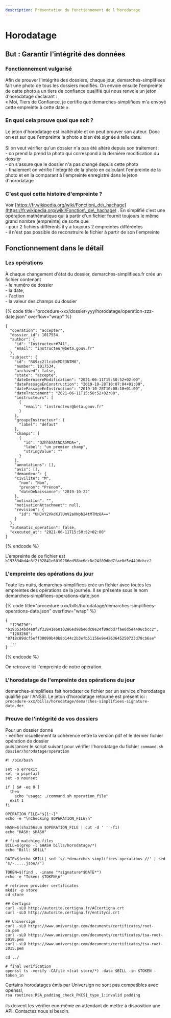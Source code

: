 ```yaml
---
description: Présentation du fonctionnement de l'horodatage
---
```


# Horodatage

## But : Garantir l'intégrité des données

### Fonctionnement vulgarisé

Afin de prouver l'intégrité des dossiers, chaque jour, demarches-simplifiees fait une photo de tous les dossiers modifiés. On envoie ensuite l'empreinte de cette photo a un tiers de confiance qualifié qui nous renvoie un jeton d'horodatage déclarant : \
« Moi, Tiers de Confiance, je certifie que demarches-simplifiees m'a envoyé cette empreinte à cette date ».

### En quoi cela prouve quoi que soit ?

Le jeton d'horodatage est inaltérable et on peut prouver son auteur. Donc on est sur que l'empreinte la photo a bien été signée à telle date.\
\
Si on veut vérifier qu'un dossier n'a pas été altéré depuis son traitement :\
\- on prend la prend la photo qui correspond à la dernière modification du dossier\
\- on s'assure que le dossier n'a pas changé depuis cette photo\
\- finalement on vérifie l'intégrité de la photo en calculant l'empreinte de la photo et en la comparant à l'empreinte enregistré dans le jeton d'horodatage

### C'est quoi cette histoire d'empreinte ?

Voir [https://fr.wikipedia.org/wiki/Fonction\_de\_hachage](https://fr.wikipedia.org/wiki/Fonction\_de\_hachage) . En simplifié c'est une opération mathématique qui à partir d'un fichier fournit toujours le même grand nombre (empreinte) de sorte que \
\- pour 2 fichiers différents il y a toujours 2 empreintes différentes\
\- il n'est pas possible de reconstruire le fichier à partir de son l'empreinte

## Fonctionnement dans le détail

### Les opérations

À chaque changement d'état du dossier, demarches-simplifiees.fr crée un fichier contenant \
\- le numéro de dossier\
\- la date, \
\- l'action\
\- la valeur des champs du dossier

{% code title="procedure-xxx/dossier-yyy/horodatage/operation-zzz-date.json" overflow="wrap" %}
```
{
  "operation": "accepter",
  "dossier_id": 1017534,
  "author": {
    "id": "Instructeur#741",
    "email": "instructeur@beta.gouv.fr"
  },
  "subject": {
    "id": "RG9zc2llci0xMDE3NTM0",
    "number": 1017534,
    "archived": false,
    "state": "accepte",
    "dateDerniereModification": "2021-06-11T15:50:52+02:00",
    "datePassageEnConstruction": "2019-10-28T10:07:04+01:00",
    "datePassageEnInstruction": "2019-10-28T10:08:10+01:00",
    "dateTraitement": "2021-06-11T15:50:52+02:00",
    "instructeurs": [
      {
        "email": "instructeur@beta.gouv.fr"
      }
    ],
    "groupeInstructeur": {
      "label": "défaut"
    },
    "champs": [
      {
        "id": "Q2hhbXAtNDA5MDA=",
        "label": "un premier champ",
        "stringValue": ""
      }
    ],
    "annotations": [],
    "avis": [],
    "demandeur": {
    "civilite": "M",
      "nom": "Nom",
      "prenom": "Prénom",
      "dateDeNaissance": "2019-10-22"
    },
    "motivation": "",
    "motivationAttachment": null,
    "revision": {
      "id": "UHJvY2VkdXJlUmV2aXNpb24tMTMzOA=="
    }
  },
  "automatic_operation": false,
  "executed_at": "2021-06-11T15:50:52+02:00"
}
```
{% endcode %}

L'empreinte de ce fichier est `b193534bd4e8f2f32841e6010286ed98be6dc8e24f89dbd7fae0d5e4496cbcc2`

### L'empreinte des opérations du jour

Toute les nuits, demarches-simplifiees crée un fichier avec toutes les empreintes des opérations de la journée. Il se présente sous le nom demarches-simplifiees-operations-date.json

{% code title="procedure-xxx/bills/horodatage/demarches-simplifiees-operations-date.json" overflow="wrap" %}
```
{
  "1296796": "b193534bd4e8f2f32841e6010286ed98be6dc8e24f89dbd7fae0d5e4496cbcc2",
  "1283268": "8718c89dcf5eff30099b40b8b144c2b3efb51156e9e4263645250723d78cb6ae"
  ...
}
```
{% endcode %}

On retrouve ici l'empreinte de notre opération.

### L'horodatage de l'empreinte des opérations du jour

demarches-simplifiees fait horodater ce fichier par un service d'horodatage qualifié par l'ANSSI. Le jeton d'horodatage retourné est présent ici :\
`procedure-xxx/bills/horodatage/demarches-simplifiees-signature-date.der`

### Preuve de l'intégrité de vos dossiers

Pour un dossier donné\
\- vérifier visuellement la cohérence entre la version pdf et le dernier fichier opération de dossier\
puis lancer le script suivant pour vérifier l'horodatage du fichier `command.sh dossier/horodatage/operation`



```
#! /bin/bash

set -o errexit
set -o pipefail
set -o nounset

if [ $# -eq 0 ]
  then
    echo "usage: ./command.sh operation_file"
  exit 1
fi

OPERATION_FILE="${1:-}"
echo -e "\nChecking $OPERATION_FILE\n"

HASH=$(sha256sum $OPERATION_FILE | cut -d ' ' -f1)
echo "HASH: $HASH"

# find matching files
BILL=$(grep -l $HASH bills/horodatage/*)
echo "Bill: $BILL"

DATE=$(echo $BILL| sed 's/.*demarches-simplifiees-operations-//' | sed 's/-.....json//')

TOKEN=$(find . -iname "*signature*$DATE*")
echo -e "Token: $TOKEN\n"

# retrieve provider certificates
mkdir -p store
cd store

## Certigna
curl -sLO http://autorite.certigna.fr/ACcertigna.crt
curl -sLO http://autorite.certigna.fr/entityca.crt

## Universign
curl -sLO https://www.universign.com/documents/certificates/root-ca.pem
curl -sLO https://www.universign.com/documents/certificates/tsa-root-2019.pem
curl -sLO https://www.universign.com/documents/certificates/tsa-root-2015.pem

cd ../

# final verification
openssl ts -verify -CAfile <(cat store/*) -data $BILL -in $TOKEN -token_in
```

Certains horodatages émis par Universign ne sont pas compatibles avec openssl,\
`rsa routines:RSA_padding_check_PKCS1_type_1:invalid padding`\
\
&#x20;ils doivent les vérifier eux-même en attendant de mettre à disposition une API. Contactez nous si besoin.
